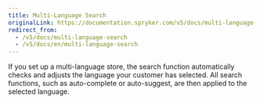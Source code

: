 ```yaml
---
title: Multi-Language Search
originalLink: https://documentation.spryker.com/v5/docs/multi-language-search
redirect_from:
  - /v5/docs/multi-language-search
  - /v5/docs/en/multi-language-search
---
```


If you set up a multi-language store, the search function automatically checks and adjusts the language your customer has selected. All search functions, such as auto-complete or auto-suggest, are then applied to the selected language.
